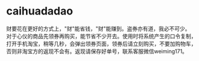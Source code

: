 # caihuadadao
财要花在更好的方式上，"财"能省钱，"财"能赚到。盗券亦有道，我必不可少。
对于心仪的商品先领券再购买，能节省不少开去。使用时将系统产生的口令复制，打开手机淘宝，稍等几秒，会弹出领券页面，领券后请立刻购买，不要加购物车，否则非淘宝方的返现不会有。返现请保存好单号，联系客服微信weiming171。
